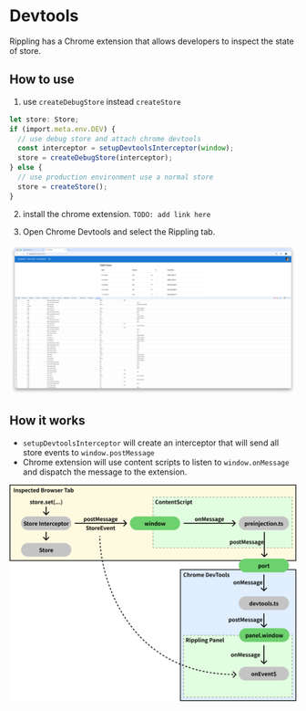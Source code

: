 # Devtools

Rippling has a Chrome extension that allows developers to inspect the state of store.

## How to use

1. use `createDebugStore` instead `createStore`

```typescript
let store: Store;
if (import.meta.env.DEV) {
  // use debug store and attach chrome devtools
  const interceptor = setupDevtoolsInterceptor(window);
  store = createDebugStore(interceptor);
} else {
  // use production environment use a normal store
  store = createStore();
}
```

2. install the chrome extension. `TODO: add link here`

3. Open Chrome Devtools and select the Rippling tab.

![devtools](./devtools-example.png)

## How it works

- `setupDevtoolsInterceptor` will create an interceptor that will send all store events to `window.postMessage`
- Chrome extension will use content scripts to listen to `window.onMessage` and dispatch the message to the extension.

![Message Flow](./devtools-message-flow.png)
